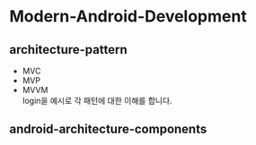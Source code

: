 # Modern-Android-Development


## architecture-pattern
- MVC
- MVP
- MVVM   
login을 예시로 각 패턴에 대한 이해를 합니다.


## android-architecture-components
